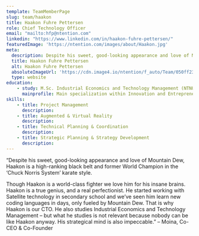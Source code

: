```yaml
---
template: TeamMemberPage
slug: team/haakon
title: Haakon Fuhre Pettersen
role: Chief Technology Officer
email: "mailto:hfp@ntention.com"
linkedin: "https://www.linkedin.com/in/haakon-fuhre-pettersen/"
featuredImage: 'https://ntention.com/images/about/Haakon.jpg'
meta:
  description: Despite his sweet, good-looking appearance and love of Mountain Dew, Haakon is a high-ranking black belt and former World Champion in ...
  title: Haakon Fuhre Pettersen
  alt: Haakon Fuhre Pettersen
  absoluteImageUrl: 'https://cdn.image4.io/ntention/f_auto/Team/050ff233-c8ca-44ec-8c0a-b4de723884a6.Jpeg'
  type: website
education:
    - study: M.Sc. Industrial Economics and Technology Management (NTNU)
      mainprofile: Main specialization within Innovation and Entrepreneurship, and engineering background within Energy and Environmental Engineering with specialization Heat and Energy Processes.
skills:
    - title: Project Management
      description:
    - title: Augmented & Virtual Reality
      description:
    - title: Technical Planning & Coordination
      description:
    - title: Strategic Planning & Strategy Development
      description:
---
```

<!BIO>
“Despite his sweet, good-looking appearance and love of Mountain Dew, Haakon is a high-ranking black belt and former World Champion in the ‘Chuck Norris System’ karate style.  

Though Haakon is a world-class fighter we love him for his insane brains. Haakon is a true genius, and a real perfectionist. He started working with Satellite technology in secondary school and we’ve seen him learn new coding languages in days, only fueled by Mountain Dew. That is why Haakon is our CTO. He also studies Industrial Economics and Technology Management – but what he studies is not relevant because nobody can be like Haakon anyway. His strategical mind is also impeccable.” – Moina, Co-CEO & Co-Founder
